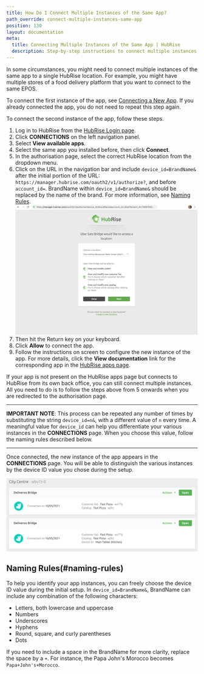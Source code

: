 ```yaml
---
title: How Do I Connect Multiple Instances of the Same App?
path_override: connect-multiple-instances-same-app
position: 130
layout: documentation
meta:
  title: Connecting Multiple Instances of the Same App | HubRise
  description: Step-by-step instructions to connect multiple instances of the same app to a single HubRise location. Feature mainly used to connect food delivery platforms.
---
```


In some circumstances, you might need to connect multiple instances of the same app to a single HubRise location. For example, you might have multiple stores of a food delivery platform that you want to connect to the same EPOS.

To connect the first instance of the app, see [Connecting a New App](/docs/connections#connect). If you already connected the app, you do not need to repeat this step again.

To connect the second instance of the app, follow these steps.

1. Log in to HubRise from the [HubRise Login page](https://manager.hubrise.com/login).
1. Click **CONNECTIONS** on the left navigation panel.
1. Select **View available apps**.
1. Select the same app you installed before, then click **Connect**.
1. In the authorisation page, select the correct HubRise location from the dropdown menu.
1. Click on the URL in the navigation bar and include `device_id=BrandName&` after the initial portion of the URL: `https://manager.hubrise.com/oauth2/v1/authorize?`, and before `account_id=`. BrandName within `device_id=BrandName&` should be replaced by the name of the brand. For more information, see [Naming Rules](#naming-rules).
   ![Authorisation page with URL including the `device_id=2&` string.](./images/066-autorisation-page-device-id.png)
1. Then hit the Return key on your keyboard.
1. Click **Allow** to connect the app.
1. Follow the instructions on screen to configure the new instance of the app. For more details, click the **View documentation** link for the corresponding app in the [HubRise apps page](/apps).

If your app is not present on the HubRise apps page but connects to HubRise from its own back office, you can still connect multiple instances. All you need to do is to follow the steps above from 5 onwards when you are redirected to the authorisation page.

---

**IMPORTANT NOTE**: This process can be repeated any number of times by substituting the string `device_id=n&`, with a different value of `n` every time. A meaningful value for `device_id` can help you differentiate your various instances in the **CONNECTIONS** page. When you choose this value, follow the naming rules described below.

---

Once connected, the new instance of the app appears in the **CONNECTIONS** page.
You will be able to distinguish the various instances by the device ID value you chose during the setup.

![Multiple instances of the same app can be distinguished by the device ID value.](./images/067-multiple-apps-device-id.png)

## Naming Rules(#naming-rules)

To help you identify your app instances, you can freely choose the device ID value during the initial setup.
In `device_id=BrandName&`, BrandName can include any combination of the following characters:

- Letters, both lowercase and uppercase
- Numbers
- Underscores
- Hyphens
- Round, square, and curly parentheses
- Dots

If you need to include a space in the BrandName for more clarity, replace the space by a `+`. For instance, the Papa John's Morocco becomes `Papa+John's+Morocco`.
